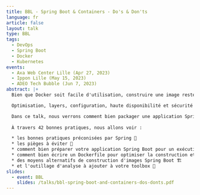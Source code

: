 ```yaml
---
title: BBL - Spring Boot & Containers - Do's & Don'ts
language: fr
article: false
layout: talk
type: BBL
tags:
  - DevOps
  - Spring Boot
  - Docker
  - Kubernetes
events: 
  - Axa Web Center Lille (Apr 27, 2023)
  - Ippon Lille (May 15, 2023)
  - ADEO Tech Bubble (Jun 7, 2023)
abstract: |+
  Bien que Docker soit facile d'utilisation, construire une image reste un exercice compliqué.

  Optimisation, layers, configuration, haute disponibilité et sécurité nécessitent de s'abstraire des Dockerfile basiques qu'on peut trouver sur internet.

  Dans ce talk, nous verrons comment bien packager une application Spring Boot dans une image Docker/OCI.
  
  À travers 42 bonnes pratiques, nous allons voir :

  * les bonnes pratiques préconisées par Spring 🍃
  * les pièges à éviter 👿
  * comment bien préparer votre application Spring Boot pour un exécution dans un container 📦
  * comment bien écrire un Dockerfile pour optimiser la construction et l'image finale 📝
  * des moyens alternatifs de construction d'images Spring Boot 🏗
  * et l'outillage d'analyse à ajouter à votre toolbox 🔧
slides:
  - event: BBL
    slides: /talks/bbl-spring-boot-and-containers-dos-donts.pdf
---
```

